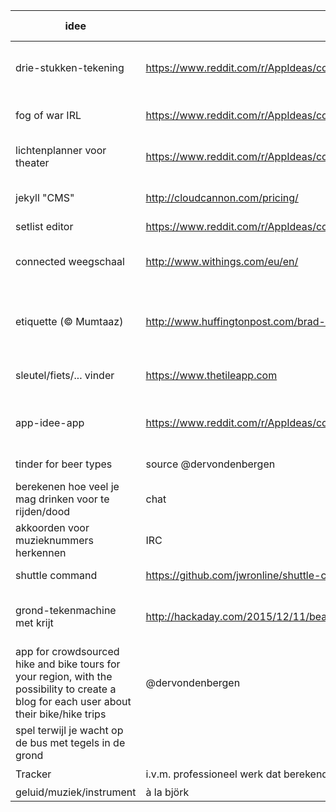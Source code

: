 idee|link|waarom slecht
---|---|---|
drie-stukken-tekening | https://www.reddit.com/r/AppIdeas/comments/3p02nj/create_pictures_together_with_friendsstrangers/ | op zich niet veel reden, niet zo innovatief
fog of war IRL | https://www.reddit.com/r/AppIdeas/comments/3cunvy/the_road_less_traveled_an_exploration_game/ | gps altijd aan, dus niet echt bruikbaar
lichtenplanner voor theater | https://www.reddit.com/r/AppIdeas/comments/3oluxv/app_idea_for_high_school_theatre/ | 3D, veel kennis licht, is het bruikbaar?
jekyll "CMS" | http://cloudcannon.com/pricing/ | cloudcannon bestaat al, mag dat van github
setlist editor | https://www.reddit.com/r/AppIdeas/comments/3chiar/setlist_editor_for_bands/ | makkelijk
connected weegschaal | http://www.withings.com/eu/en/ | bestaat al, weinig technisch moeilijk
etiquette (© Mumtaaz) | http://www.huffingtonpost.com/brad-spirrison/why-there-are-no-good-app_b_6061242.html | oude implementaties bestaan al, maar niet goed, meh
sleutel/fiets/... vinder |https://www.thetileapp.com|bestaat al te goed, op zich nog een optie
app-idee-app|https://www.reddit.com/r/AppIdeas/comments/3vt0sr/i_need_ideas_for_a_school_project/cxqh0g0| bestaat al, niet echt innofatief, content is te belangrijk
tinder for beer types | source @dervondenbergen | iets simplistisch
berekenen hoe veel je mag drinken voor te rijden/dood | chat | niet zo veel uitdaging
akkoorden voor muzieknummers herkennen | IRC | haalbaar?
shuttle command | https://github.com/jwronline/shuttle-command | moeilijk logistiek
grond-tekenmachine met krijt | http://hackaday.com/2015/12/11/beautiful-sidewalk-graffiti-machine/ | bestaat al, op zich niet veel onbestaande technologie
app for crowdsourced hike and bike tours for your region, with the possibility to create a blog for each user about their bike/hike trips | @dervondenbergen |
spel terwijl je wacht op de bus met tegels in de grond | |
Tracker | i.v.m. professioneel werk dat berekend wordt a.h.v tijd en locatie, Davy De Winne | ☑️
geluid/muziek/instrument | à la björk | bestaat al
